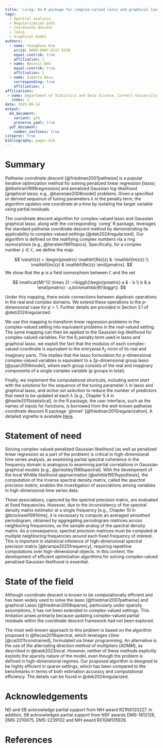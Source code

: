 ```yaml
---
title: 'cxreg: An R package for complex-valued lasso and graphical lasso'
tags:
  - Spectral analysis
  - Regularization path
  - Coordinate descent 
  - lasso
  - Graphical model
authors:
  - name: Younghoon Kim
    orcid: 0009-0007-0117-5530
    equal-contrib: true
    affiliation: 1
  - name: Navonil Deb
    equal-contrib: true 
    affiliation: 1
  - name: Sumanta Basu
    corresponding: true 
    affiliation: 1
affiliations:
 - name: Department of Statistics and Data Science, Cornell University, United States
   index: 1
date: 2025-08-14
output:
  md_document:
    variant: gfm         
    preserve_yaml: true  
  pdf_document:          
    number_sections: true
citeproc: true
bibliography: paper.bib
---
```


# Summary

*Pathwise coordinate descent* [@friedman2007pathwise] is a popular iterative optimization method for solving penalized linear regression [*lasso*; @tibshirani1996regression] and penalized Gaussian log-likelihood [*graphical lasso*; e.g., @banerjee2008model] problems. Given a specified or derived sequence of tuning parameters $\lambda$ in the penalty term, the algorithm updates one coordinate at a time by isolating the target variable using partial residuals.

The coordinate descent algorithm for complex-valued lasso and Gaussian graphical lasso, along with the corresponding `cxreg' R package, leverages the standard pathwise coordinate descent method by demonstrating its applicability to complex-valued settings [@deb2024regularized]. Our algorithm is defined on the realifying complex numbers via a ring isomorphism [e.g., @herstein1991topics]. Specifically, for a complex number $z\in\mathbb{C}$, we define the map:

$$
\varphi(z) =
\begin{pmatrix}
\mathbf{Re}(z) & -\mathbf{Im}(z) \\
\mathbf{Im}(z) &  \mathbf{Re}(z)
\end{pmatrix}.
$$
We show that the $\varphi$ is a field isomorphism between $\mathbb{C}$ and the set

$$
\mathcal{M}^{2 \times 2} :=\biggl\{\begin{pmatrix} 
a & - b \\ b & a
\end{pmatrix} : a,b\in\mathbb{R}\biggr\}.
$$

Under this mapping, there exists connections between algebraic operations in the real and complex domains. We extend these operations to the $p$-dimensional case for $p>1$. Further details are provided in Section 3.1 of @deb2024regularized.

We use this mapping to transform linear regression problems in the complex-valued setting into equivalent problems in the real-valued setting. The same mapping can then be applied to the Gaussian log-likelihood for complex-valued variables. For the $\ell_{1}$  penalty term used in lasso and graphical lasso, we exploit the fact that the modulus of each complex-valued coordinate is equivalent to the entrywise $\ell_{2}$ norm of its real and imaginary parts. This implies that the lasso formulation for $p$-dimensional complex-valued variables is equivalent to a $2p$-dimensional group lasso [@yuan2006model], where each group consists of the real and imaginary components of a single complex variable ($p$ groups in total).


Finally, we implement the computational shortcuts, including *warm start* with the solutions for the sequence of the tuning parameter $\lambda$ in lasso and graphical lasso, and *active set selection* to reduce the number of predictors that need to be updated at each $\lambda$ [e.g., Chapter 5.4 in @hastie2015statistical]. In the R package, the user interface, such as the names of inputs for functions, is borrowed from the well-known pathwise coordinate descent R package `glmnet' [@friedman2010regularization]. A detailed vignette is available [Here](https://github.com/yk748/cxreg/blob/main/vignette/cxreg.pdf).


# Statement of need

Solving complex-valued penalized Gaussian likelihood (as well as penalized linear regression as a part of the problem) is critical in high-dimensional time series analysis, as examining partial spectral coherence in the frequency domain is analogous to examining partial correlations in Gaussian graphical models [e.g., @priestley1988spectral]. With the development of the local Whittle likelihood approximation [@whittle1951hypothesis], the computation of the inverse spectral density matrix, called the *spectral precision matrix*, enables the investigation of associations among variables in high-dimensional time series data.

These associations, captured by the spectral precision matrix, are evaluated at fixed frequencies. However, due to the inconsistency of the spectral density matrix estimator at a single frequency [e.g., Chapter 10 in @brockwell1991time], it is necessary to compute an averaged smoothed periodogram, obtained by aggregating periodogram matrices across neighboring frequencies, as the sample analog of the spectral density matrix. As a consequence, spectral precision matrices must be computed at multiple neighboring frequencies around each fixed frequency of interest. This is important in statistical inference of high-dimensional spectral precision matrix [@krampe2025frequency], requiring repetitive computations over high-dimensional objects. In this context, the development of efficient optimization algorithms for solving complex-valued penalized Gaussian likelihood is essential.


# State of the field

Although coordinate descent is known to be computationally efficient and has been widely used to solve the lasso [@friedman2007pathwise] and graphical Lasso [@friedman2008sparse], particularly under sparsity assumptions, it has not been extended to complex-valued settings. This limitation arises primarily because updating complex-valued partial residuals within the coordinate descent framework had not been explored.

The most well-known approach to this problem is based on the algorithm proposed in @fiecas2019spectral, which leverages *clime*  [@cai2011constrained], formulated via linear programming. An alternative is the use of the alternating direction method of multipliers (*ADMM*), as described in @baek2023local. However, neither of these methods explicitly exploits the sparsity nature of the model, even though the problem is defined in high-dimensional regimes. Our proposed algorithm is designed to be highly efficient in sparse settings, which has been compared to the benchmarks in terms of both estimation accuracy and computational efficiency. The details can be found in @deb2024regularized.


# Acknowledgements

ND and SB acknowledge partial support from NIH award R21NS120227. In addition, SB acknowledges partial support from NSF awards DMS-1812128, DMS-2210675, DMS-2239102 and NIH award R01GM135926.

# References


